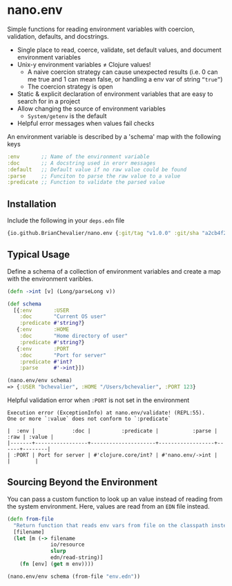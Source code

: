 # nano.env

Simple functions for reading environment variables with coercion, validation, defaults, and docstrings.

- Single place to read, coerce, validate, set default values, and document environment variables
- Unix-y environment variables ≠ Clojure values!
    - A naive coercion strategy can cause unexpected results (i.e. 0 can me true and 1 can mean false, or handling a env var of string `“true”`) 
    - The coercion strategy is open 
- Static & explicit declaration of environment variables that are easy to search for in a project
- Allow changing the source of environment variables
    - `System/getenv` is the default 
- Helpful error messages when values fail checks

An environment variable is described by a 'schema' map with the following keys

``` clojure
:env       ;; Name of the environment variable
:doc       ;; A docstring used in erorr messages
:default   ;; Default value if no raw value could be found
:parse     ;; Funciton to parse the raw value to a value
:predicate ;; Function to validate the parsed value 
```

## Installation

Include the following in your `deps.edn` file
``` clojure
{io.github.BrianChevalier/nano.env {:git/tag "v1.0.0" :git/sha "a2cb4f2"}}
```

## Typical Usage

Define a schema of a collection of environment variables and create a map with the environment varibles.

``` clojure
(defn ->int [v] (Long/parseLong v))

(def schema 
  [{:env       :USER
    :doc       "Current OS user"
    :predicate #'string?}
   {:env       :HOME
    :doc       "Home directory of user"
    :predicate #'string?}
   {:env       :PORT
    :doc       "Port for server" 
    :predicate #'int?
    :parse     #'->int}])

(nano.env/env schema)
=> {:USER "bchevalier", :HOME "/Users/bchevalier", :PORT 123}
```

Helpful validation error when `:PORT` is not set in the environment

```
Execution error (ExceptionInfo) at nano.env/validate! (REPL:55).
One or more `:value` does not conform to `:predicate`

|  :env |            :doc |          :predicate |           :parse | :raw | :value |
|-------+-----------------+---------------------+------------------+------+--------|
| :PORT | Port for server | #'clojure.core/int? | #'nano.env/->int |      |        |
```

## Sourcing Beyond the Environment
You can pass a custom function to look up an value instead of reading from the system environment. Here, values are read from an `EDN` file instead.

``` clojure
(defn from-file
  "Return function that reads env vars from file on the classpath instead of from environment"
  [filename]
  (let [m (-> filename
              io/resource
              slurp
              edn/read-string)]
    (fn [env] (get m env))))

(nano.env/env schema (from-file "env.edn"))
```
